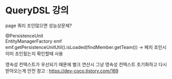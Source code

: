 # QueryDSL 강의

page 쿼리 조인많으면 성능상문제?


@PersistenceUnit <br>
EntityManagerFactory emf<br>
emf.getPersistenceUnitUtil().isLoaded(findMember.getTeam()) -> 페치 조인시 이미 조인됬는지 확인할때 사용

영속성 컨텍스트가 우선되기 때문에 벌크 연산시 그냥 영속성 컨텍스트 초기화하고 다시 받아오는게 안전
참고 : https://dev-coco.tistory.com/169
